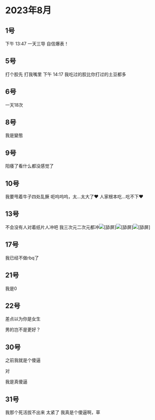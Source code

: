 # 2023年8月

<script setup lang="ts">
import { QTagColors } from 'fake-qq-ui';

</script>

## 1号

<q-window title="我的世界话题群">

<q-tip>下午 13:47</q-tip>
<q-text name="土豆儿" tag="LV100 魅魔土豆酱" :tag-color="QTagColors.purple"
avatar="https://q2.qlogo.cn/headimg_dl?dst_uin=3442827834&spec=100" >一天三导</q-text>
<q-text name="土豆儿" tag="LV100 魅魔土豆酱" :tag-color="QTagColors.purple"
avatar="https://q2.qlogo.cn/headimg_dl?dst_uin=3442827834&spec=100" >自信爆表！</q-text>

</q-window>

## 5号

<q-window title="我的世界话题群">

<q-text name="土豆儿" tag="LV100 魅魔土豆酱" :tag-color="QTagColors.purple"
avatar="https://q2.qlogo.cn/headimg_dl?dst_uin=3442827834&spec=100" >打个胶先</q-text>
<q-text name="宇佐见" tag="LV100 猫猫" :tag-color="QTagColors.purple"
avatar="https://q2.qlogo.cn/headimg_dl?dst_uin=488741813&spec=100" >打我嘴里</q-text>
<q-tip>下午 14:17</q-tip>
<q-text name="小魔禁黑魔改" tag="LV84 二次元大佬" :tag-color="QTagColors.purple"
avatar="https://q2.qlogo.cn/headimg_dl?dst_uin=2358286166&spec=100" >我吃过的胶比你打过的土豆都多</q-text>

</q-window>

## 6号

<q-window title="我的世界话题群">

<q-text name="待业CAO" tag="LV100 牛马王" :tag-color="QTagColors.purple"
avatar="https://q2.qlogo.cn/headimg_dl?dst_uin=2860986565&spec=100" >一天18次</q-text>

</q-window>

## 8号

<q-window title="我的世界话题群">

<q-text name="RQLight" tag="LV100 猫猫" :tag-color="QTagColors.purple"
avatar="https://q2.qlogo.cn/headimg_dl?dst_uin=488741813&spec=100" >我是變態</q-text>

</q-window>

## 9号

<q-window title="我的世界话题群">

<q-text name="待业CAO" tag="LV100 牛马王" :tag-color="QTagColors.purple"
avatar="https://q2.qlogo.cn/headimg_dl?dst_uin=2860986565&spec=100" >阳痿了看什么都没感觉了</q-text>

</q-window>

## 10号

<q-window title="我的世界话题群">

<q-text name="失业CEO" tag="LV100 咸鱼" :tag-color="QTagColors.blue"
avatar="https://q2.qlogo.cn/headimg_dl?dst_uin=2939004685&spec=100" >我要甩着牛子四处乱撅</q-text>
<q-text name="土豆儿" tag="LV100 魅魔土豆酱" :tag-color="QTagColors.purple"
avatar="https://q2.qlogo.cn/headimg_dl?dst_uin=3442827834&spec=100" >呃呜呜呜，太...太大了❤️ 人家根本吃...吃不下❤️
</q-text>

</q-window>

## 13号

<q-window title="我的世界话题群">

<q-text name="RQLight" tag="LV100 猫猫" :tag-color="QTagColors.purple"
avatar="https://q2.qlogo.cn/headimg_dl?dst_uin=488741813&spec=100" >不会没有人对着纸片人冲吧</q-text>
<q-text name="Yololhy" tag="LV44 迅猛受受" :tag-color="QTagColors.purple"
avatar="https://q2.qlogo.cn/headimg_dl?dst_uin=3306636756&spec=100" >
我三次元二次元都冲<img alt="[舔屏]" class="face" src="/img/face/舔屏.png"><img alt="[舔屏]" class="face" src="/img/face/舔屏.png"><img alt="[舔屏]" class="face" src="/img/face/舔屏.png">
</q-text>

</q-window>

## 17号

<q-window title="我的世界话题群">


<q-text name="土豆儿" tag="LV100 魅魔土豆酱" :tag-color="QTagColors.purple"
avatar="https://q2.qlogo.cn/headimg_dl?dst_uin=3442827834&spec=100" >我已经不做rbq了</q-text>

</q-window>

## 21号

<q-window title="我的世界话题群">

<q-text name="RQLight" tag="LV100 猫猫" :tag-color="QTagColors.purple"
avatar="https://q2.qlogo.cn/headimg_dl?dst_uin=488741813&spec=100" >我是0</q-text>

</q-window>

## 22号

<q-window title="我的世界话题群">

<q-text name="棍子" tag="LV59 棍棍子" :tag-color="QTagColors.purple"
avatar="https://q2.qlogo.cn/headimg_dl?dst_uin=466448051&spec=100" >差点以为你是女生</q-text>

<q-text name="陌上" tag="LV76 变态大学畜牲" :tag-color="QTagColors.purple"
avatar="https://q2.qlogo.cn/headimg_dl?dst_uin=3030376163&spec=100" >男的岂不是更好？</q-text>


</q-window>

## 30号

<q-window title="我的世界话题群">

<q-text name="冷小淋" tag="LV100 咸鱼小淋子酱" :tag-color="QTagColors.blue"
avatar="https://q2.qlogo.cn/headimg_dl?dst_uin=3435411091&spec=100" >之前我就是个傻逼</q-text>

<q-text name="太医" tag="LV100 帅哥太医" :tag-color="QTagColors.purple"
avatar="https://q2.qlogo.cn/headimg_dl?dst_uin=2535074851&spec=100" >对</q-text>

<q-text name="Yololhy" tag="LV44 迅猛受受" :tag-color="QTagColors.purple"
avatar="https://q2.qlogo.cn/headimg_dl?dst_uin=3306636756&spec=100" >我是真傻逼</q-text>

</q-window>

## 31号

<q-window title="我的世界话题群">

<q-text name="小魔禁黑魔改" tag="LV84 二次元大佬" :tag-color="QTagColors.purple"
avatar="https://q2.qlogo.cn/headimg_dl?dst_uin=2358286166&spec=100" >我那个死活拔不出来</q-text>
<q-text name="失业CEO" tag="LV100 咸鱼" :tag-color="QTagColors.blue"
avatar="https://q2.qlogo.cn/headimg_dl?dst_uin=2939004685&spec=100" >太紧了</q-text>
<q-text name="狐尼克" tag="LV7 青铜" :tag-color="QTagColors.grey"
avatar="https://q2.qlogo.cn/headimg_dl?dst_uin=2467743669&spec=100" >我真是个傻逼啊，草</q-text>

</q-window>

